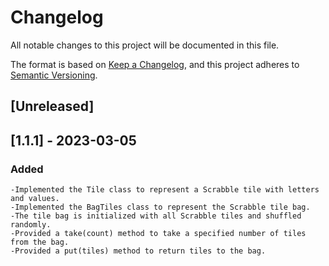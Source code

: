 # Changelog

All notable changes to this project will be documented in this file.

The format is based on [Keep a Changelog](https://keepachangelog.com/en/1.0.0/),
and this project adheres to [Semantic Versioning](https://semver.org/spec/v2.0.0.html).

## [Unreleased]

## [1.1.1] - 2023-03-05

### Added
    -Implemented the Tile class to represent a Scrabble tile with letters and values.
    -Implemented the BagTiles class to represent the Scrabble tile bag.
    -The tile bag is initialized with all Scrabble tiles and shuffled randomly.
    -Provided a take(count) method to take a specified number of tiles from the bag.
    -Provided a put(tiles) method to return tiles to the bag.

